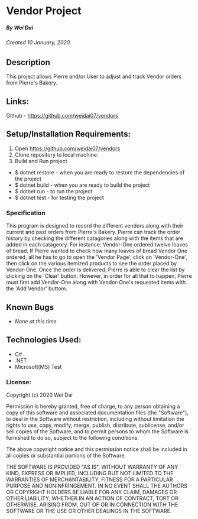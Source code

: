 # Vendor Project
##### By Wei Dai
###### Created 10 January, 2020

## Description

This project allows Pierre and/or User to adjust and track Vendor orders from Pierre's Bakery.

## Links:

Github - https://github.com/weidai07/vendors

## Setup/Installation Requirements:

1. Open https://github.com/weidai07/vendors
2. Clone repository to local machine 
3. Build and Run project

  - $ dotnet restore - when you are ready to restore the dependencies of the project
  - $ dotnet build - when you are ready to build the project
  - $ dotnet run - to run the project 
  - $ dotnet test - for testing the project

### Specification

This program is designed to record the different vendors along with their current and past orders from Pierre's Bakery. Pierre can track the order history by checking the different catagories along with the items that are added in each catageory. For instance: Vendor-One ordered twelve loaves of bread. If Pierre wanted to check how many loaves of bread Vendor One ordered, all he has to go to open the 'Vendor Page', click on 'Vendor-One', then click on the various itemized products to see the order placed by Vendor-One. Once the order is delivered, Pierre is able to clear the list by clicking on the 'Clear' button. However, in order for all that to happen, Pierre must first add Vendor-One along with Vendor-One's requested items with the 'Add Vendor' buttom. 

## Known Bugs

* _None at this time_

## Technologies Used:

* C#
* .NET
* Microsoft(MS) Test

### License:

Copyright (c) 2020 Wei Dai

Permission is hereby granted, free of charge, to any person obtaining a copy of this software and associated documentation files (the "Software"), to deal in the Software without restriction, including without limitation the rights to use, copy, modify, merge, publish, distribute, sublicense, and/or sell copies of the Software, and to permit persons to whom the Software is furnished to do so, subject to the following conditions:

The above copyright notice and this permission notice shall be included in all copies or substantial portions of the Software.

THE SOFTWARE IS PROVIDED "AS IS", WITHOUT WARRANTY OF ANY KIND, EXPRESS OR IMPLIED, INCLUDING BUT NOT LIMITED TO THE WARRANTIES OF MERCHANTABILITY, FITNESS FOR A PARTICULAR PURPOSE AND NONINFRINGEMENT. IN NO EVENT SHALL THE AUTHORS OR COPYRIGHT HOLDERS BE LIABLE FOR ANY CLAIM, DAMAGES OR OTHER LIABILITY, WHETHER IN AN ACTION OF CONTRACT, TORT OR OTHERWISE, ARISING FROM, OUT OF OR IN CONNECTION WITH THE SOFTWARE OR THE USE OR OTHER DEALINGS IN THE SOFTWARE.